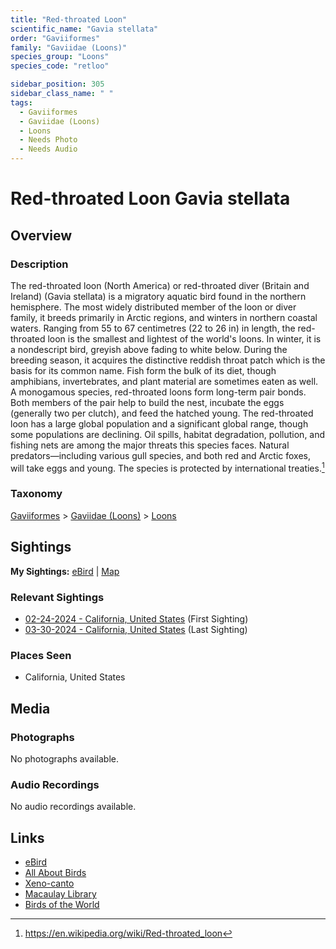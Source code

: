 ```yaml
---
title: "Red-throated Loon"
scientific_name: "Gavia stellata"
order: "Gaviiformes"
family: "Gaviidae (Loons)"
species_group: "Loons"
species_code: "retloo"

sidebar_position: 305
sidebar_class_name: " "
tags: 
  - Gaviiformes
  - Gaviidae (Loons)
  - Loons
  - Needs Photo
  - Needs Audio
---
```


# Red-throated Loon <span className='sci_name'>Gavia stellata</span>

## Overview

### Description
The red-throated loon (North America) or red-throated diver (Britain and Ireland) (Gavia stellata) is a migratory aquatic bird found in the northern hemisphere. The most widely distributed member of the loon or diver family, it breeds primarily in Arctic regions, and winters in northern coastal waters. Ranging from 55 to 67 centimetres (22 to 26 in) in length, the red-throated loon is the smallest and lightest of the world's loons. In winter, it is a nondescript bird, greyish above fading to white below. During the breeding season, it acquires the distinctive reddish throat patch which is the basis for its common name. Fish form the bulk of its diet, though amphibians, invertebrates, and plant material are sometimes eaten as well. A monogamous species, red-throated loons form long-term pair bonds. Both members of the pair help to build the nest, incubate the eggs (generally two per clutch), and feed the hatched young.
The red-throated loon has a large global population and a significant global range, though some populations are declining. Oil spills, habitat degradation, pollution, and fishing nets are among the major threats this species faces. Natural predators—including various gull species, and both red and Arctic foxes, will take eggs and young. The species is protected by international treaties.[^1]

[^1]: https://en.wikipedia.org/wiki/Red-throated_loon

### Taxonomy
[Gaviiformes](/tags/gaviiformes) > [Gaviidae (Loons)](/tags/gaviidae-loons) > [Loons](/tags/loons)


## Sightings

**My Sightings:** [eBird](https://ebird.org/lifelist?r=world&time=life&spp=retloo) | [Map](/map?species_code=retloo)

### Relevant Sightings

* [02-24-2024 - California, United States](https://ebird.org/checklist/S162799737) (First Sighting)
* [03-30-2024 - California, United States](https://ebird.org/checklist/S166535028) (Last Sighting)

### Places Seen

* California, United States



## Media
### Photographs
No photographs available.

### Audio Recordings
No audio recordings available.

## Links
* [eBird](https://ebird.org/species/retloo) 
* [All About Birds](https://www.allaboutbirds.org/guide/retloo) 
* [Xeno-canto](https://www.xeno-canto.org/species/gavia-stellata) 
* [Macaulay Library](https://search.macaulaylibrary.org/catalog?taxonCode=retloo&sort=rating_rank_desc)
* [Birds of the World](https://birdsoftheworld.org/bow/species/retloo)
